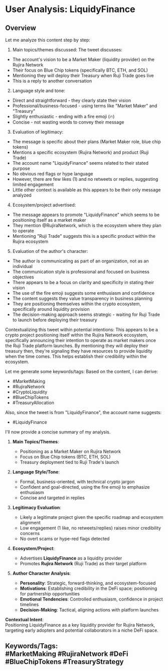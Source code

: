 # User Analysis: LiquidyFinance

## Overview

<think>
Let me analyze this content step by step:

1. Main topics/themes discussed:
The tweet discusses:
- The account's vision to be a Market Maker (liquidity provider) on the Rujira Network
- Their focus on Blue Chip tokens (specifically BTC, ETH, and SOL)
- Mentioning they will deploy their Treasury when Ruji Trade goes live
- This is a reply to another conversation

2. Language style and tone:
- Direct and straightforward - they clearly state their vision
- Professional/business-focused - using terms like "Market Maker" and "Treasury"
- Slightly enthusiastic - ending with a fire emoji (🔥)
- Concise - not wasting words to convey their message

3. Evaluation of legitimacy:
- The message is specific about their plans (Market Maker role, blue chip tokens)
- Mentions a specific ecosystem (Rujira Network) and product (Ruji Trade)
- The account name "LiquidyFinance" seems related to their stated purpose
- No obvious red flags or hype language
- However, there are few likes (1) and no retweets or replies, suggesting limited engagement
- Little other context is available as this appears to be their only message analyzed

4. Ecosystem/project advertised:
- The message appears to promote "LiquidyFinance" which seems to be positioning itself as a market maker
- They mention @RujiraNetwork, which is the ecosystem where they plan to operate
- Mentioning "Ruji Trade" suggests this is a specific product within the Rujira ecosystem

5. Evaluation of the author's character:
- The author is communicating as part of an organization, not as an individual
- The communication style is professional and focused on business objectives
- There appears to be a focus on clarity and specificity in stating their vision
- The use of the fire emoji suggests some enthusiasm and confidence
- The content suggests they value transparency in business planning
- They are positioning themselves within the crypto ecosystem, specifically around liquidity provision
- The decision-making approach seems strategic - waiting for Ruji Trade to launch before deploying their treasury

Contextualizing this tweet within potential intentions:
This appears to be a crypto project positioning itself within the Rujira Network ecosystem, specifically announcing their intention to operate as market makers once the Ruji Trade platform launches. By mentioning they will deploy their treasury then, they're signaling they have resources to provide liquidity when the time comes. This helps establish their credibility within the ecosystem.

Let me generate some keywords/tags:
Based on the content, I can derive:
- #MarketMaking
- #RujiraNetwork
- #CryptoLiquidity
- #BlueChipTokens
- #TreasuryAllocation

Also, since the tweet is from "LiquidyFinance", the account name suggests:
- #LiquidyFinance

I'll now provide a concise summary of my analysis.
</think>

1. **Main Topics/Themes**:  
   - Positioning as a Market Maker on Rujira Network  
   - Focus on Blue Chip tokens (BTC, ETH, SOL)  
   - Treasury deployment tied to Ruji Trade's launch  

2. **Language Style/Tone**:  
   - Formal, business-oriented, with technical crypto jargon  
   - Confident and goal-directed, using the fire emoji to emphasize enthusiasm  
   - Concise and targeted in replies  

3. **Legitimacy Evaluation**:  
   - Likely a legitimate project given the specific roadmap and ecosystem alignment  
   - Low engagement (1 like, no retweets/replies) raises minor credibility concerns  
   - No overt scams or hype-red flags detected  

4. **Ecosystem/Project**:  
   - Advertises **LiquidyFinance** as a liquidity provider  
   - Promotes **Rujira Network** (Ruji Trade) as their target platform  

5. **Author Character Analysis**:  
   - **Personality**: Strategic, forward-thinking, and ecosystem-focused  
   - **Motivations**: Establishing credibility in the DeFi space; positioning for partnership opportunities  
   - **Emotional Tendencies**: Controlled enthusiasm, confidence in project timelines  
   - **Decision-Making**: Tactical, aligning actions with platform launches  

**Contextual Intent**:  
Positioning LiquidyFinance as a key liquidity provider for Rujira Network, targeting early adopters and potential collaborators in a niche DeFi space.  

**Keywords/Tags**:  
#MarketMaking #RujiraNetwork #DeFi #BlueChipTokens #TreasuryStrategy
---
